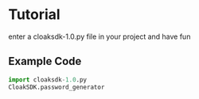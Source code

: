 # Tutorial
enter a cloaksdk-1.0.py file in your project
and have fun
## Example Code
```python
import cloaksdk-1.0.py
CloakSDK.password_generator
```